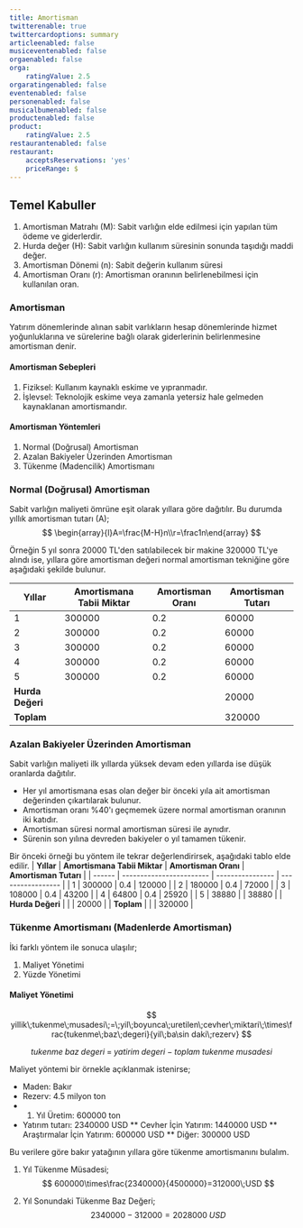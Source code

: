 ```yaml
---
title: Amortisman
twitterenable: true
twittercardoptions: summary
articleenabled: false
musiceventenabled: false
orgaenabled: false
orga:
    ratingValue: 2.5
orgaratingenabled: false
eventenabled: false
personenabled: false
musicalbumenabled: false
productenabled: false
product:
    ratingValue: 2.5
restaurantenabled: false
restaurant:
    acceptsReservations: 'yes'
    priceRange: $
---
```


## Temel Kabuller
1. Amortisman Matrahı (M): Sabit varlığın elde edilmesi için yapılan tüm ödeme ve giderlerdir.
2. Hurda değer (H): Sabit varlığın kullanım süresinin sonunda taşıdığı maddi değer.
3. Amortisman Dönemi (n): Sabit değerin kullanım süresi
4. Amortisman Oranı (r): Amortisman oranının belirlenebilmesi için kullanılan oran.

### Amortisman
Yatırım dönemlerinde alınan sabit varlıkların hesap dönemlerinde hizmet yoğunluklarına ve sürelerine bağlı olarak giderlerinin belirlenmesine amortisman denir.
#### Amortisman Sebepleri
1. Fiziksel: Kullanım kaynaklı eskime ve yıpranmadır.
2. İşlevsel: Teknolojik eskime veya zamanla yetersiz hale gelmeden kaynaklanan amortismandır.
#### Amortisman Yöntemleri
1. Normal (Doğrusal) Amortisman
2. Azalan Bakiyeler Üzerinden Amortisman
3. Tükenme (Madencilik) Amortismanı

### Normal (Doğrusal) Amortisman
Sabit varlığın maliyeti ömrüne eşit olarak yıllara göre dağıtılır. Bu durumda yıllık amortisman tutarı (A);
$$
\begin{array}{l}A=\frac{M-H}n\\r=\frac1n\end{array}
$$

Örneğin 5 yıl sonra 20000 TL'den satılabilecek bir makine 320000 TL'ye alındı ise, yıllara göre amortisman değeri normal amortisman tekniğine göre aşağıdaki şekilde bulunur.

| **Yıllar** | **Amortismana Tabii Miktar** | **Amortisman Oranı** | **Amortisman Tutarı** |
| ------ | ------------------------ | ---------------- | ----------------- |
| 1 | 300000 | 0.2 | 60000 |
| 2 | 300000 | 0.2 | 60000 |
| 3 | 300000 | 0.2 | 60000 |
| 4 | 300000 | 0.2 | 60000 |
| 5 | 300000 | 0.2 | 60000 |
| **Hurda Değeri** | | | 20000 |
| **Toplam** | | | 320000 |

### Azalan Bakiyeler Üzerinden Amortisman
Sabit varlığın maliyeti ilk yıllarda yüksek devam eden yıllarda ise düşük oranlarda dağıtılır.
* Her yıl amortismana esas olan değer bir önceki yıla ait amortisman değerinden çıkartılarak bulunur.
* Amortisman oranı %40'ı geçmemek üzere normal amortisman oranının iki katıdır.
* Amortisman süresi normal amortisman süresi ile aynıdır.
* Sürenin son yılına devreden bakiyeler o yıl tamamen tükenir.

Bir önceki örneği bu yöntem ile tekrar değerlendirirsek, aşağıdaki tablo elde edilir.
| **Yıllar** | **Amortismana Tabii Miktar** | **Amortisman Oranı** | **Amortisman Tutarı** |
| ------ | ------------------------ | ---------------- | ----------------- |
| 1 | 300000 | 0.4 | 120000 |
| 2 | 180000 | 0.4 | 72000 |
| 3 | 108000 | 0.4 | 43200 |
| 4 | 64800 | 0.4 | 25920 |
| 5 | 38880 |  | 38880 |
| **Hurda Değeri** | | | 20000 |
| **Toplam** | | | 320000 |

### Tükenme Amortismanı (Madenlerde Amortisman)
İki farklı yöntem ile sonuca ulaşılır;
1. Maliyet Yönetimi
2. Yüzde Yönetimi

#### Maliyet Yönetimi
$$
yillik\;tukenme\;musadesi\;=\;yil\;boyunca\;uretilen\;cevher\;miktari\;\times\frac{tukenme\;baz\;degeri}{yil\;ba\sin daki\;rezerv}
$$

$$
tukenme\;baz\;degeri\;=\;yatirim\;degeri\;-\;toplam\;tukenme\;musadesi
$$

Maliyet yöntemi bir örnekle açıklanmak istenirse;
* Maden: Bakır
* Rezerv: 4.5 milyon ton
* 1. Yıl Üretim: 600000 ton
* Yatırım tutarı: 2340000 USD
** Cevher İçin Yatırım: 1440000 USD
** Araştırmalar İçin Yatırım: 600000 USD
** Diğer: 300000 USD

Bu verilere göre bakır yatağının yıllara göre tükenme amortismanını bulalım.
1. Yıl Tükenme Müsadesi;
$$
600000\times\frac{2340000}{4500000}=312000\;USD
$$

1. Yıl Sonundaki Tükenme Baz Değeri;
$$
2340000-312000=2028000\;USD
$$